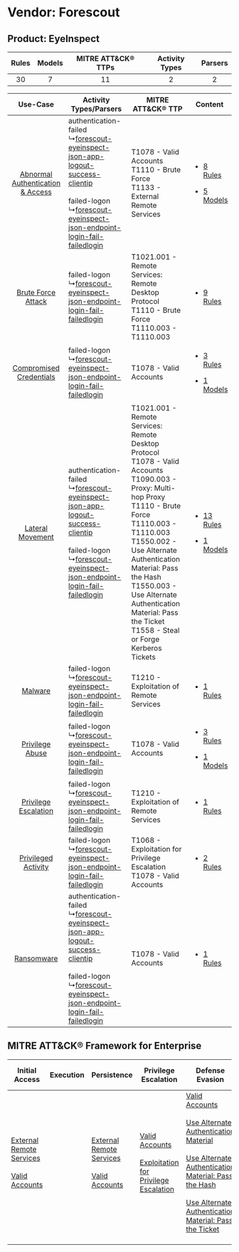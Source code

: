 Vendor: Forescout
=================
Product: EyeInspect
-------------------
| Rules | Models | MITRE ATT&CK® TTPs | Activity Types | Parsers |
|:-----:|:------:|:------------------:|:--------------:|:-------:|
|  30   |   7    |         11         |       2        |    2    |

|    Use-Case    | Activity Types/Parsers    | MITRE ATT&CK® TTP    | Content    |
|:----:| ---- | ---- | ---- |
| [Abnormal Authentication & Access](../../../UseCases/uc_abnormal_authentication_&_access.md) |  authentication-failed<br> ↳[forescout-eyeinspect-json-app-logout-success-clientip](Ps/pC_forescouteyeinspectjsonapplogoutsuccessclientip.md)<br><br> failed-logon<br> ↳[forescout-eyeinspect-json-endpoint-login-fail-failedlogin](Ps/pC_forescouteyeinspectjsonendpointloginfailfailedlogin.md)<br> | T1078 - Valid Accounts<br>T1110 - Brute Force<br>T1133 - External Remote Services<br>    | [<ul><li>8 Rules</li></ul><ul><li>5 Models</li></ul>](RM/r_m_forescout_eyeinspect_Abnormal_Authentication_&_Access.md) |
|    [Brute Force Attack](../../../UseCases/uc_brute_force_attack.md)    |  failed-logon<br> ↳[forescout-eyeinspect-json-endpoint-login-fail-failedlogin](Ps/pC_forescouteyeinspectjsonendpointloginfailfailedlogin.md)<br>    | T1021.001 - Remote Services: Remote Desktop Protocol<br>T1110 - Brute Force<br>T1110.003 - T1110.003<br>    | [<ul><li>9 Rules</li></ul>](RM/r_m_forescout_eyeinspect_Brute_Force_Attack.md)    |
|          [Compromised Credentials](../../../UseCases/uc_compromised_credentials.md)          |  failed-logon<br> ↳[forescout-eyeinspect-json-endpoint-login-fail-failedlogin](Ps/pC_forescouteyeinspectjsonendpointloginfailfailedlogin.md)<br>    | T1078 - Valid Accounts<br>    | [<ul><li>3 Rules</li></ul><ul><li>1 Models</li></ul>](RM/r_m_forescout_eyeinspect_Compromised_Credentials.md)          |
|    [Lateral Movement](../../../UseCases/uc_lateral_movement.md)    |  authentication-failed<br> ↳[forescout-eyeinspect-json-app-logout-success-clientip](Ps/pC_forescouteyeinspectjsonapplogoutsuccessclientip.md)<br><br> failed-logon<br> ↳[forescout-eyeinspect-json-endpoint-login-fail-failedlogin](Ps/pC_forescouteyeinspectjsonendpointloginfailfailedlogin.md)<br> | T1021.001 - Remote Services: Remote Desktop Protocol<br>T1078 - Valid Accounts<br>T1090.003 - Proxy: Multi-hop Proxy<br>T1110 - Brute Force<br>T1110.003 - T1110.003<br>T1550.002 - Use Alternate Authentication Material: Pass the Hash<br>T1550.003 - Use Alternate Authentication Material: Pass the Ticket<br>T1558 - Steal or Forge Kerberos Tickets<br> | [<ul><li>13 Rules</li></ul><ul><li>1 Models</li></ul>](RM/r_m_forescout_eyeinspect_Lateral_Movement.md)    |
|    [Malware](../../../UseCases/uc_malware.md)    |  failed-logon<br> ↳[forescout-eyeinspect-json-endpoint-login-fail-failedlogin](Ps/pC_forescouteyeinspectjsonendpointloginfailfailedlogin.md)<br>    | T1210 - Exploitation of Remote Services<br>    | [<ul><li>1 Rules</li></ul>](RM/r_m_forescout_eyeinspect_Malware.md)    |
|    [Privilege Abuse](../../../UseCases/uc_privilege_abuse.md)    |  failed-logon<br> ↳[forescout-eyeinspect-json-endpoint-login-fail-failedlogin](Ps/pC_forescouteyeinspectjsonendpointloginfailfailedlogin.md)<br>    | T1078 - Valid Accounts<br>    | [<ul><li>3 Rules</li></ul><ul><li>1 Models</li></ul>](RM/r_m_forescout_eyeinspect_Privilege_Abuse.md)    |
|    [Privilege Escalation](../../../UseCases/uc_privilege_escalation.md)    |  failed-logon<br> ↳[forescout-eyeinspect-json-endpoint-login-fail-failedlogin](Ps/pC_forescouteyeinspectjsonendpointloginfailfailedlogin.md)<br>    | T1210 - Exploitation of Remote Services<br>    | [<ul><li>1 Rules</li></ul>](RM/r_m_forescout_eyeinspect_Privilege_Escalation.md)    |
|    [Privileged Activity](../../../UseCases/uc_privileged_activity.md)    |  failed-logon<br> ↳[forescout-eyeinspect-json-endpoint-login-fail-failedlogin](Ps/pC_forescouteyeinspectjsonendpointloginfailfailedlogin.md)<br>    | T1068 - Exploitation for Privilege Escalation<br>T1078 - Valid Accounts<br>    | [<ul><li>2 Rules</li></ul>](RM/r_m_forescout_eyeinspect_Privileged_Activity.md)    |
|    [Ransomware](../../../UseCases/uc_ransomware.md)    |  authentication-failed<br> ↳[forescout-eyeinspect-json-app-logout-success-clientip](Ps/pC_forescouteyeinspectjsonapplogoutsuccessclientip.md)<br><br> failed-logon<br> ↳[forescout-eyeinspect-json-endpoint-login-fail-failedlogin](Ps/pC_forescouteyeinspectjsonendpointloginfailfailedlogin.md)<br> | T1078 - Valid Accounts<br>    | [<ul><li>1 Rules</li></ul>](RM/r_m_forescout_eyeinspect_Ransomware.md)    |

MITRE ATT&CK® Framework for Enterprise
--------------------------------------
| Initial Access                                                                                                                                   | Execution | Persistence                                                                                                                                      | Privilege Escalation                                                                                                                                          | Defense Evasion                                                                                                                                                                                                                                                                                                                                                                           | Credential Access                                                                                                                                    | Discovery | Lateral Movement                                                                                                                                                                                                                                                                                                                                    | Collection | Command and Control                                                                                                                       | Exfiltration | Impact |
| ------------------------------------------------------------------------------------------------------------------------------------------------ | --------- | ------------------------------------------------------------------------------------------------------------------------------------------------ | ------------------------------------------------------------------------------------------------------------------------------------------------------------- | ----------------------------------------------------------------------------------------------------------------------------------------------------------------------------------------------------------------------------------------------------------------------------------------------------------------------------------------------------------------------------------------- | ---------------------------------------------------------------------------------------------------------------------------------------------------- | --------- | --------------------------------------------------------------------------------------------------------------------------------------------------------------------------------------------------------------------------------------------------------------------------------------------------------------------------------------------------- | ---------- | ----------------------------------------------------------------------------------------------------------------------------------------- | ------------ | ------ |
| [External Remote Services](https://attack.mitre.org/techniques/T1133)<br><br>[Valid Accounts](https://attack.mitre.org/techniques/T1078)<br><br> |           | [External Remote Services](https://attack.mitre.org/techniques/T1133)<br><br>[Valid Accounts](https://attack.mitre.org/techniques/T1078)<br><br> | [Valid Accounts](https://attack.mitre.org/techniques/T1078)<br><br>[Exploitation for Privilege Escalation](https://attack.mitre.org/techniques/T1068)<br><br> | [Valid Accounts](https://attack.mitre.org/techniques/T1078)<br><br>[Use Alternate Authentication Material](https://attack.mitre.org/techniques/T1550)<br><br>[Use Alternate Authentication Material: Pass the Hash](https://attack.mitre.org/techniques/T1550/002)<br><br>[Use Alternate Authentication Material: Pass the Ticket](https://attack.mitre.org/techniques/T1550/003)<br><br> | [Brute Force](https://attack.mitre.org/techniques/T1110)<br><br>[Steal or Forge Kerberos Tickets](https://attack.mitre.org/techniques/T1558)<br><br> |           | [Exploitation of Remote Services](https://attack.mitre.org/techniques/T1210)<br><br>[Remote Services](https://attack.mitre.org/techniques/T1021)<br><br>[Use Alternate Authentication Material](https://attack.mitre.org/techniques/T1550)<br><br>[Remote Services: Remote Desktop Protocol](https://attack.mitre.org/techniques/T1021/001)<br><br> |            | [Proxy: Multi-hop Proxy](https://attack.mitre.org/techniques/T1090/003)<br><br>[Proxy](https://attack.mitre.org/techniques/T1090)<br><br> |              |        |